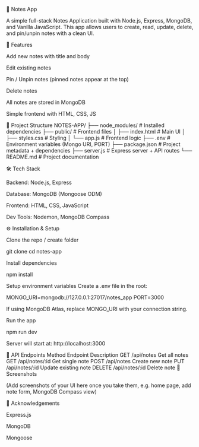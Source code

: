 📝 Notes App

A simple full-stack Notes Application built with Node.js, Express, MongoDB, and Vanilla JavaScript.
This app allows users to create, read, update, delete, and pin/unpin notes with a clean UI.

🚀 Features

Add new notes with title and body

Edit existing notes

Pin / Unpin notes (pinned notes appear at the top)

Delete notes

All notes are stored in MongoDB

Simple frontend with HTML, CSS, JS

📂 Project Structure
NOTES-APP/
  ├── node_modules/         # Installed dependencies
  ├── public/               # Frontend files
  │   ├── index.html        # Main UI
  │   ├── styles.css        # Styling
  │   └── app.js            # Frontend logic
  ├── .env                  # Environment variables (Mongo URI, PORT)
  ├── package.json          # Project metadata + dependencies
  ├── server.js             # Express server + API routes
  └── README.md             # Project documentation

🛠️ Tech Stack

Backend: Node.js, Express

Database: MongoDB (Mongoose ODM)

Frontend: HTML, CSS, JavaScript

Dev Tools: Nodemon, MongoDB Compass

⚙️ Installation & Setup

Clone the repo / create folder

git clone <your-repo-url>
cd notes-app


Install dependencies

npm install


Setup environment variables
Create a .env file in the root:

MONGO_URI=mongodb://127.0.0.1:27017/notes_app
PORT=3000


If using MongoDB Atlas, replace MONGO_URI with your connection string.

Run the app

npm run dev


Server will start at: http://localhost:3000

📡 API Endpoints
Method	Endpoint	Description
GET	/api/notes	Get all notes
GET	/api/notes/:id	Get single note
POST	/api/notes	Create new note
PUT	/api/notes/:id	Update existing note
DELETE	/api/notes/:id	Delete note
📸 Screenshots

(Add screenshots of your UI here once you take them, e.g. home page, add note form, MongoDB Compass view)

🙌 Acknowledgements

Express.js

MongoDB

Mongoose